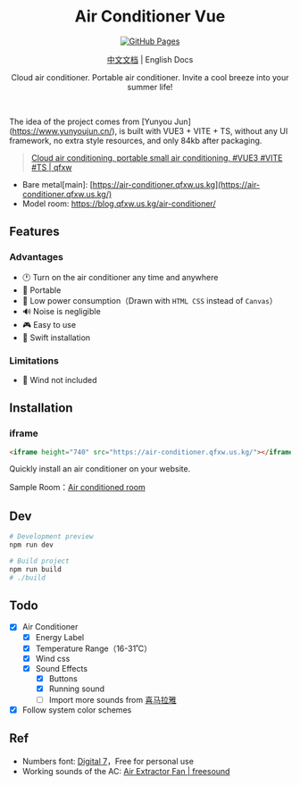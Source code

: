 <h1 align="center">
Air Conditioner Vue
</h1>

<p align="center">
<a href="https://github.com/YunYouJun/air-conditioner/actions" target="_blank">
<img src="https://img.shields.io/badge/Github-passing-d021d6?style=flat&logo=GitHub" alt="GitHub Pages" />
</a>
</p>

<p align="center">
<a href="./README.md">中文文档</a> | English Docs
</p>

<p align="center">
Cloud air conditioner. Portable air conditioner. Invite a cool breeze into your summer life!
</p>
<br>

The idea of the project comes from [Yunyou Jun] (https://www.yunyoujun.cn/), is built with VUE3 + VITE + TS, without any UI framework, no extra style resources, and only 84kb after packaging.

> [Cloud air conditioning, portable small air conditioning, #VUE3 #VITE #TS | qfxw](https://air-conditioner.qfxw.us.kg/)

- Bare metal[main]: [https://air-conditioner.qfxw.us.kg](https://air-conditioner.qfxw.us.kg/)
- Model room: <https://blog.qfxw.us.kg/air-conditioner/>

## Features

### Advantages

- 🕐 Turn on the air conditioner any time and anywhere
- 📱 Portable
- 🔋 Low power consumption（Drawn with `HTML CSS` instead of `Canvas`）
- 🔊 Noise is negligible
- 🎮 Easy to use
- 🔧 Swift installation

### Limitations

- 💨 Wind not included

## Installation

### iframe

```html
<iframe height="740" src="https://air-conditioner.qfxw.us.kg/"></iframe>
```

Quickly install an air conditioner on your website.

Sample Room：[Air conditioned room](https://air-conditioner.qfxw.us.kg/)

## Dev

```bash
# Development preview
npm run dev

# Build project
npm run build
# ./build
```

## Todo

- [x] Air Conditioner
  - [x] Energy Label
  - [x] Temperature Range（16-31˚C）
  - [x] Wind css
  - [x] Sound Effects
    - [x] Buttons
    - [x] Running sound
    - [ ] Import more sounds from [喜马拉雅](https://m.ximalaya.com/sleepaudio/6?mixedTrackIds=331526646&utm_source=smxkt)
- [x] Follow system color schemes

## Ref

- Numbers font: [Digital 7](https://www.dafont.com/digital-7.font)，Free for personal use
- Working sounds of the AC: [Air Extractor Fan | freesound](https://freesound.org/people/InspectorJ/sounds/403664/)

